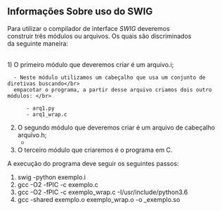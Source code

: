 <h2> Informações Sobre uso do SWIG </h2>

<p>
    Para utilizar o compilador de interface <em>SWIG</em> deveremos </br>
    construir três módulos ou arquivos. Os quais são discriminados  </br>
    da seguinte maneira:</br></br>  
</p>

<p>
   1) O primeiro módulo que deveremos criar é um arquivo.i; </br>

      - Neste módulo utilizamos um cabeçalho que usa um conjunto de diretivas buscando</br>
      empacotar o programa, a partir desse arquivo criamos dois outro módulos: </br>

	      - arq1.py 
	      - arq1_wrap.c 

   2) O segundo módulo que deveremos criar é um arquivo de cabeçalho arquivo.h; </br>
      - </br>
   3) O terceiro módulo que criaremos é o programa em C. </br>               
</p>

<p>
   A execução do programa deve seguir os seguintes passos: </br>
   
   1) swig -python exemplo.i
   2) gcc -O2 -fPIC -c exemplo.c
   3) gcc -O2 -fPIC -c exemplo_wrap.c -I/usr/include/python3.6
   4) gcc -shared exemplo.o exemplo_wrap.o -o _exemplo.so
   
</p>
